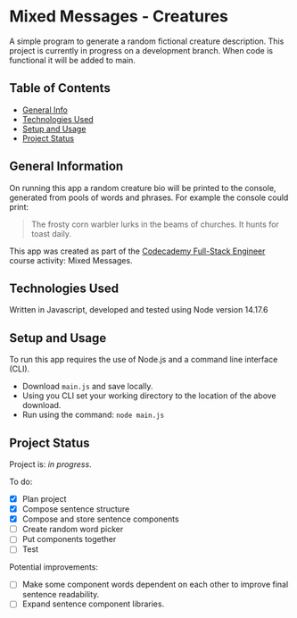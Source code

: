 # Mixed Messages - Creatures
A simple program to generate a random fictional creature description. This project is currently in progress on a development branch. When code is functional it will be added to main.

## Table of Contents
* [General Info](#general-information)
* [Technologies Used](#technologies-used)
* [Setup and Usage](#setup-and-usage)
* [Project Status](#project-status)


## General Information
On running this app a random creature bio will be printed to the console, generated from pools of words and phrases. For example the console could print:
> The frosty corn warbler lurks in the beams of churches. 
> It hunts for toast daily.

This app was created as part of the [Codecademy Full-Stack Engineer](https://www.codecademy.com/learn/paths/full-stack-engineer-career-path) course activity: Mixed Messages.

## Technologies Used
Written in Javascript, developed and tested using Node version 14.17.6

## Setup and Usage
To run this app requires the use of Node.js and a command line interface (CLI).

* Download `main.js` and save locally.
* Using you CLI set your working directory to the location of the above download.
* Run using the command: `node main.js`

## Project Status
Project is: _in progress_.

To do:
- [X] Plan project
- [X] Compose sentence structure
- [X] Compose and store sentence components
- [ ] Create random word picker
- [ ] Put components together 
- [ ] Test

Potential improvements:
- [ ] Make some component words dependent on each other to improve final sentence readability.
- [ ] Expand sentence component libraries. 
